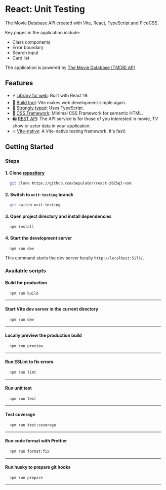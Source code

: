 # React: Unit Testing

The Movie Database API created with Vite, React, TypeScript and PicoCSS.

Key pages in the application include:

- Class components
- Error boundary
- Search input
- Card list

The application is powered by [The Movie Database (TMDB) API](https://developer.themoviedb.org/docs/getting-started)

## Features

- ⚡ [Library for web](https://react.dev/): Built with React 19.
- 🎯 [Build tool](https://vite.dev/): Vite makes web development simple again.
- 💪 [Strongly typed](https://www.typescriptlang.org/): Uses TypeScript.
- 🎊 [CSS Framework](https://picocss.com/): Minimal CSS Framework for semantic HTML.
- 🛍️ [REST API](https://developer.themoviedb.org/docs/getting-started): The API service is for those of you interested in movie, TV show or actor data in your application.
- 🔥 [Vite-native](https://vitest.dev/): A Vite-native testing framework. It's fast!.

## Getting Started

### Steps

#### 1. Clone [repository](https://github.com/Sepulator/react-2025q3-nom)

```bash copy
  git clone https://github.com/Sepulator/react-2025q3-nom
```

#### 2. Switch to `unit-testing` branch

```bash copy
  git switch unit-testing
```

#### 3. Open project directory and install dependencies

```bash copy
  npm install
```

#### 4. Start the development server

```bash copy
  npm run dev
```

This command starts the dev server locally `http://localhost:5173/`.

### Available scripts

#### Build for production

```bash copy
  npm run build
```

---

#### Start Vite dev server in the current directory

```bash copy
  npm run dev
```

---

#### Locally preview the production build

```bash copy
  npm run preview
```

---

#### Run ESLint to fix errors

```bash copy
  npm run lint
```

---

#### Run unit test

```bash copy
  npm run test
```

---

#### Test coverage

```bash copy
  npm run test:coverage
```

---

#### Run code format with Prettier

```bash copy
  npm run format:fix
```

---

#### Run husky to prepare git hooks

```bash copy
  npm run prepare
```

---
